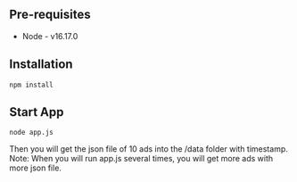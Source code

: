 ## Pre-requisites
* Node - v16.17.0

## Installation

```
npm install
```

## Start App

```
node app.js
```

Then you will get the json file of 10 ads into the /data folder with timestamp.<br/>
Note: When you will run app.js several times, you will get more ads with more json file.
